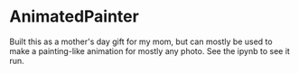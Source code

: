 # AnimatedPainter
Built this as a mother's day gift for my mom, but can mostly be used to make a painting-like animation for mostly any photo.
See the ipynb to see it run.
